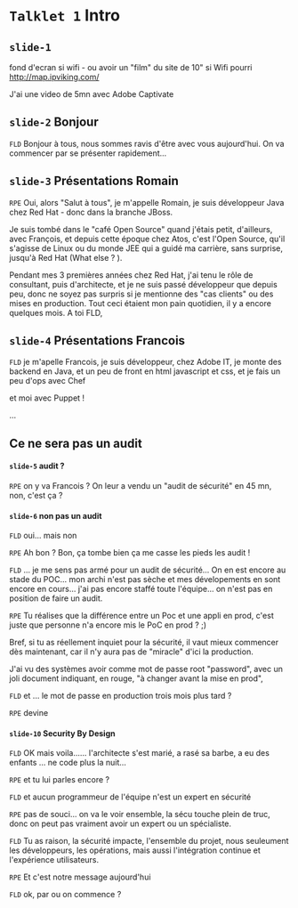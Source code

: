 `Talklet 1` Intro
====

`slide-1`
------

fond d'ecran si wifi - ou avoir un "film" du site de 10" si Wifi pourri
http://map.ipviking.com/

J'ai une video de 5mn avec Adobe Captivate


`slide-2` Bonjour
-------

`FLD` Bonjour à tous, nous sommes ravis d'être avec vous aujourd'hui. On va commencer par se présenter rapidement...

`slide-3` Présentations Romain
------

`RPE` Oui, alors "Salut à tous", je m'appelle Romain, je suis développeur Java chez Red Hat - donc dans la branche JBoss. 

Je suis tombé dans le "café Open Source" quand j'étais petit, d'ailleurs, avec François, et depuis cette époque chez Atos, c'est l'Open Source, qu'il s'agisse de Linux ou du monde JEE qui a guidé ma carrière, sans surprise, jusqu'à Red Hat (What else ? ). 

Pendant mes 3 premières années chez Red Hat, j'ai tenu le rôle de consultant, puis d'architecte, et je ne suis passé développeur que depuis peu, donc ne soyez pas surpris si je mentionne des "cas clients" ou des mises en production. Tout ceci étaient mon pain quotidien, il y a encore quelques mois. A toi FLD,

`slide-4` Présentations Francois
------

`FLD` je m'apelle Francois, je suis développeur, chez Adobe IT, je monte des backend en Java, et un peu de front en html javascript et css, et je fais un peu d'ops avec Chef 

et moi avec Puppet !

 ...


Ce ne sera pas un audit
----

#### `slide-5` audit ?


`RPE` on y va Francois ? On leur a vendu un "audit de sécurité" en 45 mn, non, c'est ça ?

#### `slide-6` non pas un audit

`FLD` oui... mais non

`RPE` Ah bon ? Bon, ça tombe bien ça me casse les pieds les audit !

`FLD` ... je me sens pas armé pour un audit de sécurité... On en est encore au stade du POC... mon archi n'est pas sèche et mes dévelopements en sont encore en cours... j'ai pas encore staffé toute l'équipe...  on n'est pas en position de faire un audit.

`RPE` Tu réalises que la différence entre un Poc et une appli en prod, c'est juste que personne n'a encore mis le PoC en prod ? ;) 

Bref, si tu as réellement inquiet pour la sécurité, il vaut mieux commencer dès maintenant, car il n'y aura pas de "miracle" d'ici la production. 

J'ai vu des systèmes avoir comme mot de passe root "password", avec un joli document indiquant, en rouge,  "à changer avant la mise en prod", 

`FLD` et ...  le mot de passe en production trois mois plus tard ?

`RPE` devine


#### `slide-10` Security By Design

`FLD` OK mais voila......  l'architecte s'est marié, a rasé sa barbe, a eu des enfants ... ne code plus la nuit...

`RPE` et tu lui parles encore ?

`FLD` et aucun programmeur de l'équipe n'est un expert en sécurité

`RPE` pas de souci... on va le voir ensemble,  la sécu touche plein de truc, donc on peut pas vraiment avoir un expert ou un spécialiste. 

`FLD` Tu as raison, la sécurité impacte, l'ensemble du projet, nous seuleument les développeurs, les opérations, mais aussi l'intégration continue et l'expérience utilisateurs.


`RPE` Et c'est notre message aujourd'hui

`FLD` ok, par ou on commence ?



